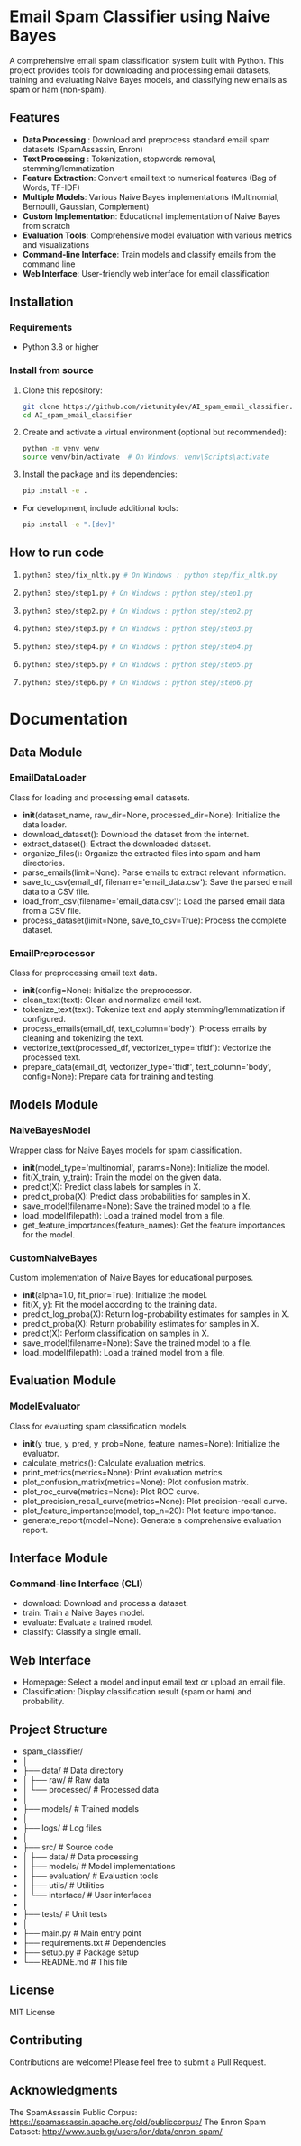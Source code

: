 # Email Spam Classifier using Naive Bayes

A comprehensive email spam classification system built with Python. This project provides tools for downloading and processing email datasets, training and evaluating Naive Bayes models, and classifying new emails as spam or ham (non-spam).

## Features

- **Data Processing** : Download and preprocess standard email spam datasets (SpamAssassin, Enron)
- **Text Processing** : Tokenization, stopwords removal, stemming/lemmatization
- **Feature Extraction**: Convert email text to numerical features (Bag of Words, TF-IDF)
- **Multiple Models**: Various Naive Bayes implementations (Multinomial, Bernoulli, Gaussian, Complement)
- **Custom Implementation**: Educational implementation of Naive Bayes from scratch
- **Evaluation Tools**: Comprehensive model evaluation with various metrics and visualizations
- **Command-line Interface**: Train models and classify emails from the command line
- **Web Interface**: User-friendly web interface for email classification

## Installation
### Requirements

- Python 3.8 or higher

### Install from source

1. Clone this repository:
    ```bash
    git clone https://github.com/vietunitydev/AI_spam_email_classifier.git
    cd AI_spam_email_classifier
2. Create and activate a virtual environment (optional but recommended):
    ```bash
    python -m venv venv
    source venv/bin/activate  # On Windows: venv\Scripts\activate

3. Install the package and its dependencies:
    ```bash
    pip install -e .
- For development, include additional tools:
    ```bash
    pip install -e ".[dev]"

## How to run code
1. ```bash
   python3 step/fix_nltk.py # On Windows : python step/fix_nltk.py
2. ```bash
   python3 step/step1.py # On Windows : python step/step1.py
3. ```bash
   python3 step/step2.py # On Windows : python step/step2.py
4. ```bash
   python3 step/step3.py # On Windows : python step/step3.py
5. ```bash
   python3 step/step4.py # On Windows : python step/step4.py
6. ```bash
   python3 step/step5.py # On Windows : python step/step5.py
7. ```bash
   python3 step/step6.py # On Windows : python step/step6.py
# Documentation
## Data Module
### EmailDataLoader
Class for loading and processing email datasets.
- __init__(dataset_name, raw_dir=None, processed_dir=None): Initialize the data loader.
- download_dataset(): Download the dataset from the internet.
- extract_dataset(): Extract the downloaded dataset.
- organize_files(): Organize the extracted files into spam and ham directories.
- parse_emails(limit=None): Parse emails to extract relevant information.
- save_to_csv(email_df, filename='email_data.csv'): Save the parsed email data to a CSV file.
- load_from_csv(filename='email_data.csv'): Load the parsed email data from a CSV file.
- process_dataset(limit=None, save_to_csv=True): Process the complete dataset.

### EmailPreprocessor
Class for preprocessing email text data.

- __init__(config=None): Initialize the preprocessor.
- clean_text(text): Clean and normalize email text.
- tokenize_text(text): Tokenize text and apply stemming/lemmatization if configured.
- process_emails(email_df, text_column='body'): Process emails by cleaning and tokenizing the text.
- vectorize_text(processed_df, vectorizer_type='tfidf'): Vectorize the processed text.
- prepare_data(email_df, vectorizer_type='tfidf', text_column='body', config=None): Prepare data for training and testing.

## Models Module
### NaiveBayesModel
Wrapper class for Naive Bayes models for spam classification.

- __init__(model_type='multinomial', params=None): Initialize the model.
- fit(X_train, y_train): Train the model on the given data.
- predict(X): Predict class labels for samples in X.
- predict_proba(X): Predict class probabilities for samples in X.
- save_model(filename=None): Save the trained model to a file.
- load_model(filepath): Load a trained model from a file.
- get_feature_importances(feature_names): Get the feature importances for the model.

### CustomNaiveBayes
Custom implementation of Naive Bayes for educational purposes.

- __init__(alpha=1.0, fit_prior=True): Initialize the model.
- fit(X, y): Fit the model according to the training data.
- predict_log_proba(X): Return log-probability estimates for samples in X.
- predict_proba(X): Return probability estimates for samples in X.
- predict(X): Perform classification on samples in X.
- save_model(filename=None): Save the trained model to a file.
- load_model(filepath): Load a trained model from a file.

## Evaluation Module
### ModelEvaluator
Class for evaluating spam classification models.

- __init__(y_true, y_pred, y_prob=None, feature_names=None): Initialize the evaluator.
- calculate_metrics(): Calculate evaluation metrics.
- print_metrics(metrics=None): Print evaluation metrics.
- plot_confusion_matrix(metrics=None): Plot confusion matrix.
- plot_roc_curve(metrics=None): Plot ROC curve.
- plot_precision_recall_curve(metrics=None): Plot precision-recall curve.
- plot_feature_importance(model, top_n=20): Plot feature importance.
- generate_report(model=None): Generate a comprehensive evaluation report.

## Interface Module
### Command-line Interface (CLI)

- download: Download and process a dataset.
- train: Train a Naive Bayes model.
- evaluate: Evaluate a trained model.
- classify: Classify a single email.

## Web Interface

- Homepage: Select a model and input email text or upload an email file.
- Classification: Display classification result (spam or ham) and probability.

## Project Structure
- spam_classifier/
- │
- ├── data/                  # Data directory
- │   ├── raw/               # Raw data
- │   └── processed/         # Processed data
- │
- ├── models/                # Trained models
- │
- ├── logs/                  # Log files
- │
- ├── src/                   # Source code
- │   ├── data/              # Data processing
- │   ├── models/            # Model implementations
- │   ├── evaluation/        # Evaluation tools
- │   ├── utils/             # Utilities
- │   └── interface/         # User interfaces
- │
- ├── tests/                 # Unit tests
- │
- ├── main.py                # Main entry point
- ├── requirements.txt       # Dependencies
- ├── setup.py               # Package setup
- └── README.md              # This file

## License
MIT License
## Contributing
Contributions are welcome! Please feel free to submit a Pull Request.
## Acknowledgments

The SpamAssassin Public Corpus: https://spamassassin.apache.org/old/publiccorpus/
The Enron Spam Dataset: http://www.aueb.gr/users/ion/data/enron-spam/
